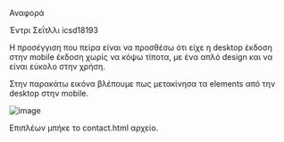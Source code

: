 Αναφορά

Έντρι Σεΐτλλι
icsd18193

Η προσέγγιση που πείρα είναι να προσθέσω ότι είχε η desktop έκδοση στην mobile έκδοση χωρίς να κόψω τίποτα, με ένα απλό design και να είναι εύκολο στην χρήση.

Στην παρακάτω εικόνα βλέπουμε πως μετακίνησα τα elements από την desktop στην mobile.

![image](https://user-images.githubusercontent.com/98898971/198330916-37b86a24-6829-4e74-a0f7-d6326586e097.png)

Επιπλέων μπήκε το contact.html αρχείο.
